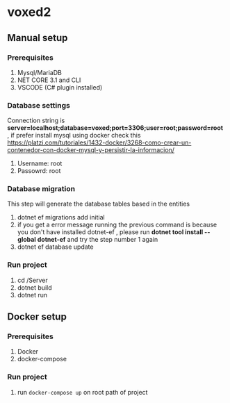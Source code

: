 # voxed2

## Manual setup

### Prerequisites
1. Mysql/MariaDB
2. NET CORE 3.1 and CLI
3. VSCODE (C# plugin installed)

### Database settings
Connection string is **server=localhost;database=voxed;port=3306;user=root;password=root** , if prefer install mysql using docker check this https://platzi.com/tutoriales/1432-docker/3268-como-crear-un-contenedor-con-docker-mysql-y-persistir-la-informacion/
1. Username: root
2. Passowrd: root

### Database migration

This step will generate the database tables based in the entities 

1. dotnet ef migrations add initial
2. if you get a error message running the previous command is because you don't have installed dotnet-ef , please run **dotnet tool install --global dotnet-ef** and try the step      number 1 again
3. dotnet ef database update

### Run project
1. cd /Server
3. dotnet build
3. dotnet run

## Docker setup

### Prerequisites
1. Docker
2. docker-compose

### Run project
1. run `docker-compose up` on root path of project